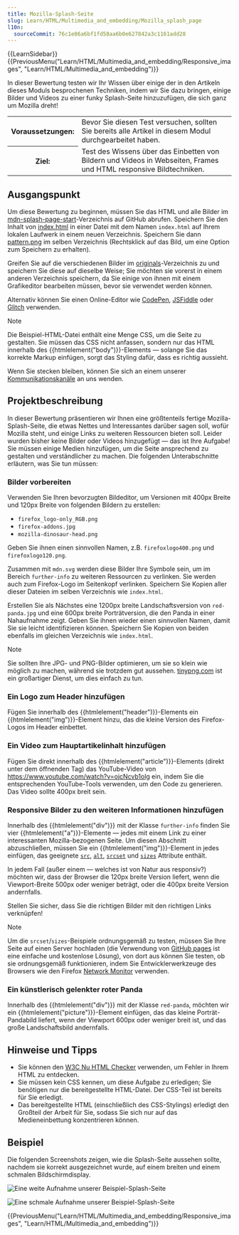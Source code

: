```yaml
---
title: Mozilla-Splash-Seite
slug: Learn/HTML/Multimedia_and_embedding/Mozilla_splash_page
l10n:
  sourceCommit: 76c1e86a6bf1fd58aa6b0e627842a3c1161add28
---
```


{{LearnSidebar}}{{PreviousMenu("Learn/HTML/Multimedia_and_embedding/Responsive_images", "Learn/HTML/Multimedia_and_embedding")}}

In dieser Bewertung testen wir Ihr Wissen über einige der in den Artikeln dieses Moduls besprochenen Techniken, indem wir Sie dazu bringen, einige Bilder und Videos zu einer funky Splash-Seite hinzuzufügen, die sich ganz um Mozilla dreht!

<table>
  <tbody>
    <tr>
      <th scope="row">Voraussetzungen:</th>
      <td>
        Bevor Sie diesen Test versuchen, sollten Sie bereits alle Artikel in diesem Modul durchgearbeitet haben.
      </td>
    </tr>
    <tr>
      <th scope="row">Ziel:</th>
      <td>
        Test des Wissens über das Einbetten von Bildern und Videos in Webseiten, Frames und HTML responsive Bildtechniken.
      </td>
    </tr>
  </tbody>
</table>

## Ausgangspunkt

Um diese Bewertung zu beginnen, müssen Sie das HTML und alle Bilder im [mdn-splash-page-start](https://github.com/mdn/learning-area/tree/main/html/multimedia-and-embedding/mdn-splash-page-start)-Verzeichnis auf GitHub abrufen. Speichern Sie den Inhalt von [index.html](https://github.com/mdn/learning-area/blob/main/html/multimedia-and-embedding/mdn-splash-page-start/index.html) in einer Datei mit dem Namen `index.html` auf Ihrem lokalen Laufwerk in einem neuen Verzeichnis. Speichern Sie dann [pattern.png](https://github.com/mdn/learning-area/blob/main/html/multimedia-and-embedding/mdn-splash-page-start/pattern.png) im selben Verzeichnis (Rechtsklick auf das Bild, um eine Option zum Speichern zu erhalten).

Greifen Sie auf die verschiedenen Bilder im [originals](https://github.com/mdn/learning-area/tree/main/html/multimedia-and-embedding/mdn-splash-page-start/originals)-Verzeichnis zu und speichern Sie diese auf dieselbe Weise; Sie möchten sie vorerst in einem anderen Verzeichnis speichern, da Sie einige von ihnen mit einem Grafikeditor bearbeiten müssen, bevor sie verwendet werden können.

Alternativ können Sie einen Online-Editor wie [CodePen](https://codepen.io/), [JSFiddle](https://jsfiddle.net/) oder [Glitch](https://glitch.com/) verwenden.

> [!NOTE]
> Die Beispiel-HTML-Datei enthält eine Menge CSS, um die Seite zu gestalten. Sie müssen das CSS nicht anfassen, sondern nur das HTML innerhalb des {{htmlelement("body")}}-Elements — solange Sie das korrekte Markup einfügen, sorgt das Styling dafür, dass es richtig aussieht.
>
> Wenn Sie stecken bleiben, können Sie sich an einem unserer [Kommunikationskanäle](/de/docs/MDN/Community/Communication_channels) an uns wenden.

## Projektbeschreibung

In dieser Bewertung präsentieren wir Ihnen eine größtenteils fertige Mozilla-Splash-Seite, die etwas Nettes und Interessantes darüber sagen soll, wofür Mozilla steht, und einige Links zu weiteren Ressourcen bieten soll. Leider wurden bisher keine Bilder oder Videos hinzugefügt — das ist Ihre Aufgabe! Sie müssen einige Medien hinzufügen, um die Seite ansprechend zu gestalten und verständlicher zu machen. Die folgenden Unterabschnitte erläutern, was Sie tun müssen:

### Bilder vorbereiten

Verwenden Sie Ihren bevorzugten Bildeditor, um Versionen mit 400px Breite und 120px Breite von folgenden Bildern zu erstellen:

- `firefox_logo-only_RGB.png`
- `firefox-addons.jpg`
- `mozilla-dinosaur-head.png`

Geben Sie ihnen einen sinnvollen Namen, z.B. `firefoxlogo400.png` und `firefoxlogo120.png`.

Zusammen mit `mdn.svg` werden diese Bilder Ihre Symbole sein, um im Bereich `further-info` zu weiteren Ressourcen zu verlinken. Sie werden auch zum Firefox-Logo im Seitenkopf verlinken. Speichern Sie Kopien aller dieser Dateien im selben Verzeichnis wie `index.html`.

Erstellen Sie als Nächstes eine 1200px breite Landschaftsversion von `red-panda.jpg` und eine 600px breite Porträtversion, die den Panda in einer Nahaufnahme zeigt. Geben Sie ihnen wieder einen sinnvollen Namen, damit Sie sie leicht identifizieren können. Speichern Sie Kopien von beiden ebenfalls im gleichen Verzeichnis wie `index.html`.

> [!NOTE]
> Sie sollten Ihre JPG- und PNG-Bilder optimieren, um sie so klein wie möglich zu machen, während sie trotzdem gut aussehen. [tinypng.com](https://tinypng.com/) ist ein großartiger Dienst, um dies einfach zu tun.

### Ein Logo zum Header hinzufügen

Fügen Sie innerhalb des {{htmlelement("header")}}-Elements ein {{htmlelement("img")}}-Element hinzu, das die kleine Version des Firefox-Logos im Header einbettet.

### Ein Video zum Hauptartikelinhalt hinzufügen

Fügen Sie direkt innerhalb des {{htmlelement("article")}}-Elements (direkt unter dem öffnenden Tag) das YouTube-Video von <https://www.youtube.com/watch?v=ojcNcvb1olg> ein, indem Sie die entsprechenden YouTube-Tools verwenden, um den Code zu generieren. Das Video sollte 400px breit sein.

### Responsive Bilder zu den weiteren Informationen hinzufügen

Innerhalb des {{htmlelement("div")}} mit der Klasse `further-info` finden Sie vier {{htmlelement("a")}}-Elemente — jedes mit einem Link zu einer interessanten Mozilla-bezogenen Seite. Um diesen Abschnitt abzuschließen, müssen Sie ein {{htmlelement("img")}}-Element in jedes einfügen, das geeignete [`src`](/de/docs/Web/HTML/Element/img#src), [`alt`](/de/docs/Web/HTML/Element/img#alt), [`srcset`](/de/docs/Web/HTML/Element/img#srcset) und [`sizes`](/de/docs/Web/HTML/Element/img#sizes) Attribute enthält.

In jedem Fall (außer einem — welches ist von Natur aus responsiv?) möchten wir, dass der Browser die 120px breite Version liefert, wenn die Viewport-Breite 500px oder weniger beträgt, oder die 400px breite Version andernfalls.

Stellen Sie sicher, dass Sie die richtigen Bilder mit den richtigen Links verknüpfen!

> [!NOTE]
> Um die `srcset`/`sizes`-Beispiele ordnungsgemäß zu testen, müssen Sie Ihre Seite auf einen Server hochladen (die Verwendung von [GitHub pages](/de/docs/Learn/Common_questions/Tools_and_setup/Using_GitHub_pages) ist eine einfache und kostenlose Lösung), von dort aus können Sie testen, ob sie ordnungsgemäß funktionieren, indem Sie Entwicklerwerkzeuge des Browsers wie den Firefox [Network Monitor](https://firefox-source-docs.mozilla.org/devtools-user/network_monitor/index.html) verwenden.

### Ein künstlerisch gelenkter roter Panda

Innerhalb des {{htmlelement("div")}} mit der Klasse `red-panda`, möchten wir ein {{htmlelement("picture")}}-Element einfügen, das das kleine Porträt-Pandabild liefert, wenn der Viewport 600px oder weniger breit ist, und das große Landschaftsbild andernfalls.

## Hinweise und Tipps

- Sie können den [W3C Nu HTML Checker](https://validator.w3.org/nu/) verwenden, um Fehler in Ihrem HTML zu entdecken.
- Sie müssen kein CSS kennen, um diese Aufgabe zu erledigen; Sie benötigen nur die bereitgestellte HTML-Datei. Der CSS-Teil ist bereits für Sie erledigt.
- Das bereitgestellte HTML (einschließlich des CSS-Stylings) erledigt den Großteil der Arbeit für Sie, sodass Sie sich nur auf das Medieneinbettung konzentrieren können.

## Beispiel

Die folgenden Screenshots zeigen, wie die Splash-Seite aussehen sollte, nachdem sie korrekt ausgezeichnet wurde, auf einem breiten und einem schmalen Bildschirmdisplay.

![Eine weite Aufnahme unserer Beispiel-Splash-Seite](wide-shot.png)

![Eine schmale Aufnahme unserer Beispiel-Splash-Seite](narrow-shot.png)

{{PreviousMenu("Learn/HTML/Multimedia_and_embedding/Responsive_images", "Learn/HTML/Multimedia_and_embedding")}}
